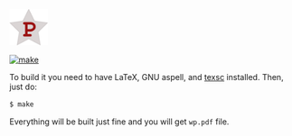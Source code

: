 <img src="https://raw.githubusercontent.com/polystat/polystat.github.io/master/logo.svg" height="64px"/>

[![make](https://github.com/polystat/white-paper/actions/workflows/make.yml/badge.svg)](https://github.com/polystat/white-paper/actions/workflows/make.yml)

To build it you need to have LaTeX, GNU aspell, and
[texsc](https://github.com/yegor256/texsc) installed. Then, just do:

```bash
$ make
```

Everything will be built just fine and you will get `wp.pdf` file.
